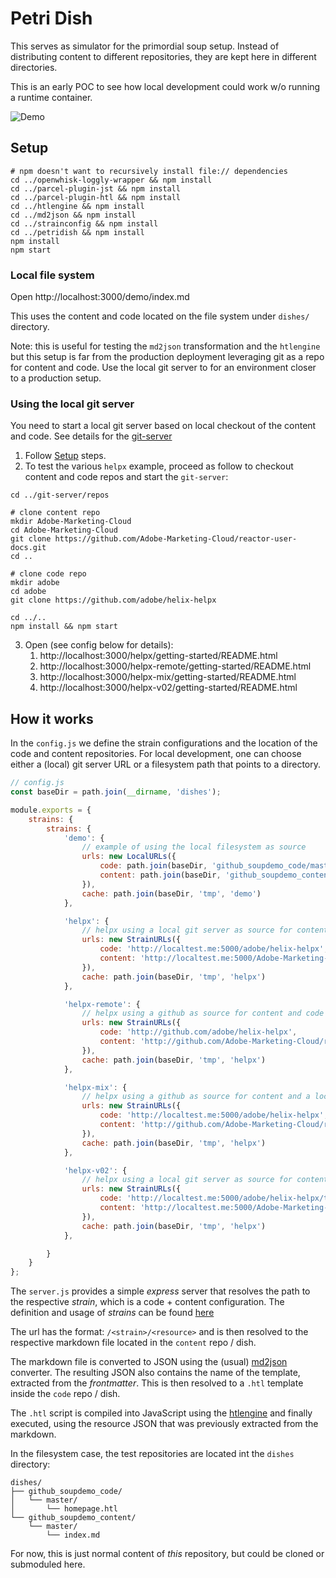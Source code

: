 Petri Dish
==========

This serves as simulator for the primordial soup setup. Instead of distributing content to different repositories, they are kept here in different directories.

This is an early POC to see how local development could work w/o running a runtime container.

![Demo](docs/demo.gif)

Setup
-----------

```
# npm doesn't want to recursively install file:// dependencies 
cd ../openwhisk-loggly-wrapper && npm install
cd ../parcel-plugin-jst && npm install
cd ../parcel-plugin-htl && npm install
cd ../htlengine && npm install
cd ../md2json && npm install
cd ../strainconfig && npm install
cd ../petridish && npm install
npm install
npm start
```

### Local file system

Open http://localhost:3000/demo/index.md

This uses the content and code located on the file system under `dishes/` directory.

Note: this is useful for testing the `md2json` transformation and the `htlengine` but this setup is far from the production deployment leveraging git as a repo for content and code.
Use the local git server to for an environment closer to a production setup.

### Using the local git server

 You need to start a local git server based on local checkout of the content and code. See details for the [git-server](../git-server)

1. Follow [Setup](#Setup) steps.
2. To test the various `helpx` example, proceed as follow to checkout content and code repos and start the `git-server`:

```
cd ../git-server/repos

# clone content repo
mkdir Adobe-Marketing-Cloud
cd Adobe-Marketing-Cloud
git clone https://github.com/Adobe-Marketing-Cloud/reactor-user-docs.git
cd ..

# clone code repo
mkdir adobe
cd adobe
git clone https://github.com/adobe/helix-helpx

cd ../..
npm install && npm start
````

3. Open (see config below for details):
    1. http://localhost:3000/helpx/getting-started/README.html
    1. http://localhost:3000/helpx-remote/getting-started/README.html
    1. http://localhost:3000/helpx-mix/getting-started/README.html
    1. http://localhost:3000/helpx-v02/getting-started/README.html

How it works
------------

In the `config.js` we define the strain configurations and the location of the code and content repositories.
For local development, one can choose either a (local) git server URL or a filesystem path that points to a directory.

```js
// config.js
const baseDir = path.join(__dirname, 'dishes');

module.exports = {
    strains: {
        strains: {
            'demo': {
                // example of using the local filesystem as source
                urls: new LocalURLs({
                    code: path.join(baseDir, 'github_soupdemo_code/master'),
                    content: path.join(baseDir, 'github_soupdemo_content/master')
                }),
                cache: path.join(baseDir, 'tmp', 'demo')
            },

            'helpx': {
                // helpx using a local git server as source for content and code
                urls: new StrainURLs({
                    code: 'http://localtest.me:5000/adobe/helix-helpx',
                    content: 'http://localtest.me:5000/Adobe-Marketing-Cloud/reactor-user-docs'
                }),
                cache: path.join(baseDir, 'tmp', 'helpx')
            },

            'helpx-remote': {
                // helpx using a github as source for content and code
                urls: new StrainURLs({
                    code: 'http://github.com/adobe/helix-helpx',
                    content: 'http://github.com/Adobe-Marketing-Cloud/reactor-user-docs'
                }),
                cache: path.join(baseDir, 'tmp', 'helpx')
            },

            'helpx-mix': {
                // helpx using a github as source for content and a local git server as source for code
                urls: new StrainURLs({
                    code: 'http://localtest.me:5000/adobe/helix-helpx',
                    content: 'http://github.com/Adobe-Marketing-Cloud/reactor-user-docs'
                }),
                cache: path.join(baseDir, 'tmp', 'helpx')
            },

            'helpx-v02': {
                // helpx using a local git server as source for content and code but branch v0.1 (sample release tag) of the code.
                urls: new StrainURLs({
                    code: 'http://localtest.me:5000/adobe/helix-helpx/tree/v0.2',
                    content: 'http://localtest.me:5000/Adobe-Marketing-Cloud/reactor-user-docs/tree/master'
                }),
                cache: path.join(baseDir, 'tmp', 'helpx')
            },

        }
    }
};
```

The `server.js` provides a simple _express_ server that resolves the path to the respective _strain_, which is a 
code + content configuration. The definition and usage of _strains_ can be found [here](https://github.com/adobe/project-helix/blob/master/prototypes/README.md#strains)

The url has the format: `/<strain>/<resource>` and is then resolved to the respective markdown file located in the `content` repo / dish.

The markdown file is converted to JSON using the (usual) [md2json](../md2json) converter. The resulting JSON also contains
the name of the template, extracted from the _frontmatter_. This is then resolved to a `.htl` template inside the `code` repo / dish.

The `.htl` script is compiled into JavaScript using the [htlengine](../htlengine) and finally executed, using the 
resource JSON that was previously extracted from the markdown.

In the filesystem case, the test repositories are located int the  `dishes` directory:

```
dishes/
├── github_soupdemo_code/
│   └── master/
│       └── homepage.htl
└── github_soupdemo_content/
    └── master/
        └── index.md
```

For now, this is just normal content of _this_ repository, but could be cloned or submoduled here.
